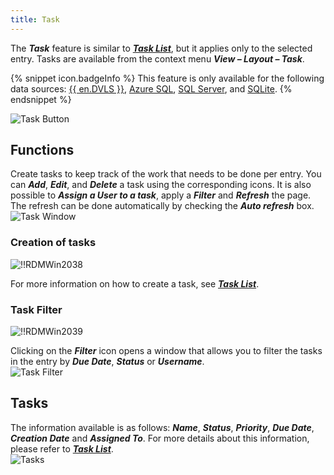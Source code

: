 ```yaml
---
title: Task
---
```

The ***Task*** feature is similar to [***Task List***](/rdm/windows/commands/view/panels/task-list/), but it applies only to the selected entry. Tasks are available from the context menu ***View – Layout – Task***. 

{% snippet icon.badgeInfo %} 
This feature is only available for the following data sources: [{{ en.DVLS }}](/rdm/windows/data-sources/data-sources-types/advanced-data-sources/server/), [Azure SQL](/rdm/windows/data-sources/data-sources-types/advanced-data-sources/microsoft-azure-sql/), [SQL Server](/rdm/windows/data-sources/data-sources-types/advanced-data-sources/microsoft-sql-server/), and [SQLite](/rdm/windows/data-sources/data-sources-types/sqlite/). 
{% endsnippet %}
 
![Task Button](https://webdevolutions.azureedge.net/docs/en/rdm/windows/RDMWin2035.png) 

## Functions 

Create tasks to keep track of the work that needs to be done per entry. You can ***Add***, ***Edit***, and ***Delete*** a task using the corresponding icons. It is also possible to ***Assign a User to a task***, apply a ***Filter*** and ***Refresh*** the page. The refresh can be done automatically by checking the ***Auto refresh*** box.  
![Task Window](https://webdevolutions.azureedge.net/docs/en/rdm/windows/RDMWin2036.png) 

### Creation of tasks 

![!!RDMWin2038](https://webdevolutions.azureedge.net/docs/en/rdm/windows/RDMWin2038.png) 

For more information on how to create a task, see [***Task List***](/rdm/windows/commands/view/panels/task-list/#creating-a-task). 

### Task Filter 

![!!RDMWin2039](https://webdevolutions.azureedge.net/docs/en/rdm/windows/RDMWin2039.png) 

Clicking on the ***Filter*** icon opens a window that allows you to filter the tasks in the entry by ***Due Date***, ***Status*** or ***Username***.  
![Task Filter](https://webdevolutions.azureedge.net/docs/en/rdm/windows/RDMWin2040.png) 

## Tasks 

The information available is as follows: ***Name***, ***Status***, ***Priority***, ***Due Date***, ***Creation Date*** and ***Assigned To***. For more details about this information, please refer to [***Task List***](/rdm/windows/commands/view/panels/task-list/#creating-a-task).  
![Tasks](https://webdevolutions.azureedge.net/docs/en/rdm/windows/RDMWin2037.png)
